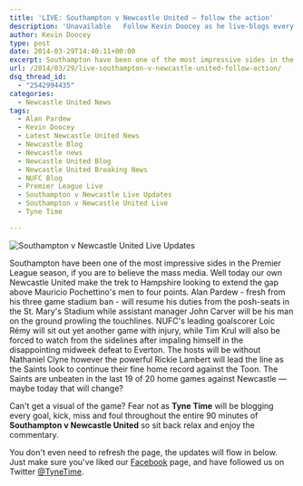 ```yaml
---
title: 'LIVE: Southampton v Newcastle United – follow the action'
description: 'Unavailable	Follow Kevin Doocey as he live-blogs every kick from Southampton v Newcastle United as the battle for the Top 7 continues in the Premier League.'
author: Kevin Doocey
type: post
date: 2014-03-29T14:40:11+00:00
excerpt: Southampton have been one of the most impressive sides in the Premier League season, if you are to believe the mass media. Well today our own Newcastle United make the trek..
url: /2014/03/29/live-southampton-v-newcastle-united-follow-action/
dsq_thread_id:
  - "2542994435"
categories:
  - Newcastle United News
tags:
  - Alan Pardew
  - Kevin Doocey
  - Latest Newcastle United News
  - Newcastle Blog
  - Newcastle news
  - Newcastle United Blog
  - Newcastle United Breaking News
  - NUFC Blog
  - Premier League Live
  - Southampton v Newcastle Live Updates
  - Southampton v Newcastle United Live
  - Tyne Time

---
```

![Southampton v Newcastle United Live Updates](http://www.tynetime.com/wp-content/uploads/2014/03/Southampton-v-Newcastle-Live.jpeg)

Southampton have been one of the most impressive sides in the Premier League season, if you are to believe the mass media. Well today our own Newcastle United make the trek to Hampshire looking to extend the gap above Mauricio Pochettino's men to four points. Alan Pardew - fresh from his three game stadium ban - will resume his duties from the posh-seats in the St. Mary's Stadium while assistant manager John Carver will be his man on the ground prowling the touchlines. NUFC's leading goalscorer Loic Rémy will sit out yet another game with injury, while Tim Krul will also be forced to watch from the sidelines after impaling himself in the disappointing midweek defeat to Everton. The hosts will be without Nathaniel Clyne however the powerful Rickie Lambert will lead the line as the Saints look to continue their fine home record against the Toon. The Saints are unbeaten  in the last 19 of 20 home games against Newcastle — maybe today that will change?

Can't get a visual of the game? Fear not as **Tyne Time** will be blogging every goal, kick, miss and foul throughout the entire 90 minutes of **Southampton v Newcastle United** so sit back relax and enjoy the commentary.

You don't even need to refresh the page, the updates will flow in below. Just make sure you've liked our [Facebook](http://www.facebook.com/tynetime "tyne time facebook") page, and have followed us on Twitter [@TyneTime](https://twitter.com/tynetime "tyne time twitter").
